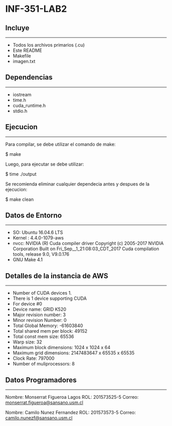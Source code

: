 # INF-351-LAB2


## Incluye
---
* Todos los archivos primarios (.cu)
* Este README
* Makefile
* imagen.txt

## Dependencias
---
* iostream
* time.h
* cuda_runtime.h
* stdio.h

## Ejecucion
---
Para compilar, se debe utilizar el comando de make:

$ make

Luego, para ejecutar se debe utilizar:

$ time ./output

Se recomienda eliminar cualquier dependecia antes y despues de la ejecucion:

$ make clean

## Datos de Entorno
---
* SO: Ubuntu 16.04.6 LTS 
* Kernel : 4.4.0-1079-aws
* nvcc: NVIDIA (R) Cuda compiler driver
Copyright (c) 2005-2017 NVIDIA Corporation
Built on Fri_Sep__1_21:08:03_CDT_2017
Cuda compilation tools, release 9.0, V9.0.176
* GNU Make 4.1


## Detalles de la instancia de AWS
---
* Number of CUDA devices 1.
* There is 1 device supporting CUDA
* For device #0
* Device name:                GRID K520
* Major revision number:      3
* Minor revision Number:      0
* Total Global Memory:        -61603840
* Total shared mem per block: 49152
* Total const mem size:       65536
* Warp size:                  32
* Maximum block dimensions:   1024 x 1024 x 64
* Maximum grid dimensions:    2147483647 x 65535 x 65535
* Clock Rate:                 797000
* Number of muliprocessors:   8

## Datos Programadores
---
Nombre:	Monserrat Figueroa Lagos
ROL: 201573525-5
Correo:	monserrat.figueroa@sansano.usm.cl

Nombre:	Camilo Nunez Fernandez
ROL: 	201573573-5
Correo:	camilo.nunezf@sansano.usm.cl

